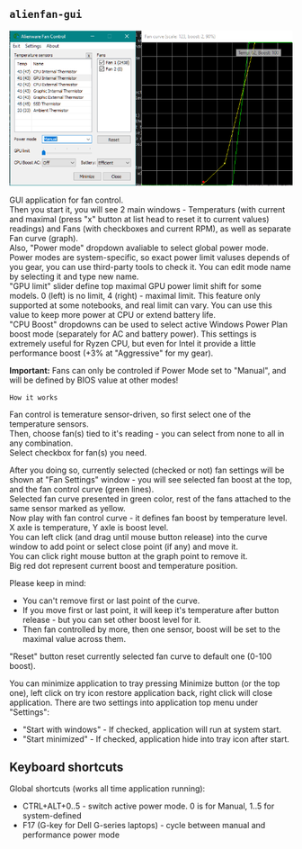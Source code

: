 ## `alienfan-gui`

![alienfan-gui](/Doc/img/alienfan.png?raw=true)

GUI application for fan control.  
Then you start it, you will see 2 main windows - Temperaturs (with current and maximal (press "x" button at list head to reset it to current values) readings) and Fans (with checkboxes and current RPM), as well as separate Fan curve (graph).  
Also, "Power mode" dropdown avaliable to select global power mode. Power modes are system-specific, so exact power limit valuses depends of you gear, you can use third-party tools to check it. You can edit mode name by selecting it and type new name.  
"GPU limit" slider define top maximal GPU power limit shift for some models. 0 (left) is no limit, 4 (right) - maximal limit. This feature only supported at some notebooks, and real limit can vary. You can use this value to keep more power at CPU or extend battery life.  
"CPU Boost" dropdowns can be used to select active Windows Power Plan boost mode (separately for AC and battery power). This settings is extremely useful for Ryzen CPU, but even for Intel it provide a little performance boost (+3% at "Aggressive" for my gear).  

**Important:** Fans can only be controled if Power Mode set to "Manual", and will be defined by BIOS value at other modes!

```
How it works
```

Fan control is temerature sensor-driven, so first select one of the temperature sensors.  
Then, choose fan(s) tied to it's reading - you can select from none to all in any combination.  
Select checkbox for fan(s) you need.

After you doing so, currently selected (checked or not) fan settings will be shown at "Fan Settings" window - you will see selected fan boost at the top, and the fan control curve (green lines).  
Selected fan curve presented in green color, rest of the fans attached to the same sensor marked as yellow.  
Now play with fan control curve - it defines fan boost by temperature level. X axle is temperature, Y axle is boost level.  
You can left click (and drag until mouse button release) into the curve window to add point or select close point (if any) and move it.  
You can click right mouse button at the graph point to remove it.  
Big red dot represent current boost and temperature position.  

Please keep in mind:
- You can't remove first or last point of the curve.
- If you move first or last point, it will keep it's temperature after button release - but you can set other boost level for it.
- Then fan controlled by more, then one sensor, boost will be set to the maximal value across them. 

"Reset" button reset currently selected fan curve to default one (0-100 boost).

You can minimize application to tray pressing Minimize button (or the top one), left click on try icon restore application back, right click will close application.
There are two settings into application top menu under "Settings":
- "Start with windows" - If checked, application will run at system start.
- "Start minimized" - If checked, application hide into tray icon after start.

## Keyboard shortcuts 

Global shortcuts (works all time application running):
- CTRL+ALT+0..5 - switch active power mode. 0 is for Manual, 1..5 for system-defined
- F17 (G-key for Dell G-series laptops) - cycle between manual and performance power mode

